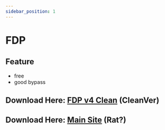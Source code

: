 ```yaml
---
sidebar_position: 1
---
```


# FDP

## Feature
- free
- good bypass

## Download Here: [FDP v4 Clean](https://firebasestorage.googleapis.com/v0/b/frendacute.appspot.com/o/FDP%20Client%20Cleanver4.jar?alt=media&token=16e67cee-df3b-4ace-b749-9db0a9cdd055) (CleanVer)
## Download Here: [Main Site](https://fdpinfo.github.io/next/) (Rat?)
